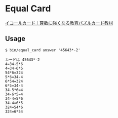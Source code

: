 # Equal Card

[イコールカード｜算数に強くなる教育パズルカード教材](http://equalcard.co.jp/)

## Usage

```
$ bin/equal_card answer '45643*-2'
```

```
カードは 45643*-2
4=34-5*6
4=34-6*5
54*6=324
5*6=34-4
6*54=324
6*5=34-4
34-5*6=4
34-6*5=4
34-4=5*6
34-4=6*5
324=54*6
324=6*54
```
